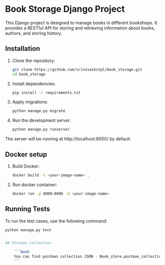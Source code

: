 # Book Storage Django Project

This Django project is designed to manage books in different bookshops. It provides a RESTful API for storing and retrieving information about books, authors, and storing history.

## Installation

1. Clone the repository:

    ```bash
    git clone https://github.com/srinivaskstpl/book_storage.git
    cd book_storage
    ```

2. Install dependencies:

    ```bash
    pip install -r requirements.txt
    ```

3. Apply migrations:

    ```bash
    python manage.py migrate
    ```

4. Run the development server:

    ```bash
    python manage.py runserver
    ```

The server will be running at http://localhost:8000/ by default.

## Docker setup

1. Build Docker:

    ```bash
    docker build -t <your-image-name> .
    ```

4. Run docker container:

    ```bash
    docker run -p 8000:8000 -d <your-image-name>
    ```

## Running Tests

To run the test cases, use the following command:

```bash
python manage.py test


## Postman collection

    ```bash
    You can find postman collection JSON - Book_store.postman_collection.json
    ```